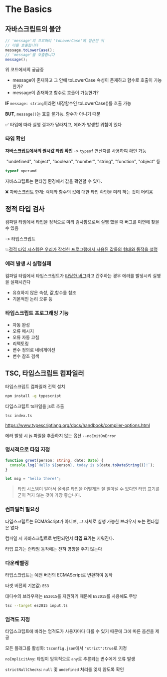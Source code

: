 # The Basics

## 자바스크립트의 불안

```javascript
// 'message'의 프로퍼티 'toLowerCase'에 접근한 뒤
// 이를 호출합니다
message.toLowerCase();
// 'message'를 호출합니다
message();
```

위 코드에서의 궁금증 

- message이 존재하고 그 안에 toLowerCase 속성이 존재하고 함수로 호출이 가능한가?
- message이 존재하고 함수로 호출이 가능한가?

 **IF** `message: string`이라면 내장함수인 toLowerCase()를 호출 가능

**BUT**, `message()`는 호출 불가능. 함수가 아니기 때문

✅ 타입에 따라 실행 결과가 달라지고, 에러가 발생할 위험이 있다



### 타입 확인

**자바스크립트에서의 원시값 타입 확인** -> `typeof` 연산자를 사용하여 확인 가능

​	"undefined", "object", "boolean", "number", "string", "function", "object" 등

```javascript
typeof operand
```

자바스크립트는 런타임 환경에서 값을 확인할 수 있다.

❌ 자바스크립트 한계: 객체와 함수의 값에 대한 타입 확인을 미리 하는 것이 어려움



## 정적 타입 검사

컴파일 타임에서 타입을 정적으로 미리 검사함으로써 실행 했을 때 버그를 미연에 찾을 수 있음

-> 타입스크립트

💥<u>정적 타입 시스템은 우리가 작성한 프로그램에서 사용된 값들의 형태와 동작을 설명</u>



### 에러 발생 시 실행실패

컴파일 타임에서 타입스크립트가 <u>타당한 버그</u>라고 간주하는 경우 에러를 발생시켜 실행을 실패시킨다

- 유효하지 않은 속성, 값,함수를 참조
- 기본적인 논리 오류 등



### 타입스크립트 프로그래밍 기능

- 자동 완성 
- 오류 메시지
- 오류 자동 고침
- 리팩토링
- 변수 정의로 네비게이션
- 변수 참조 검색

## TSC, 타입스크립트 컴파일러

타입스크립트 컴파일러 전역 설치

```bash
npm install -g typescript
```

타입스크립트 ts파일을 js로 추출

```bash
tsc index.ts
```

https://www.typescriptlang.org/docs/handbook/compiler-options.html

에러 발생 시 js 파일을 추출하지 않는 옵션 `--noEmitOnError`

### 명시적으로 타입 지정

```typescript
function greet(person: string, date: Date) {
  console.log(`Hello ${person}, today is ${date.toDateString()}!`);
}
```

```typescript
let msg = "hello there!";
```

> 타입 시스템이 알아서 올바른 타입을 어떻게든 잘 알아낼 수 있다면 
> 타입 표기를 굳이 적지 않는 것이 가장 좋습니다.

### 컴파일러 필요성

타입스크립트는  ECMAScript가 아니며, 그 자체로 실행 가능한 브라우저 또는 런타임은 없다

컴파일 시 자바스크립트로 변환되면서 **타입 표기**는 지워진다.

타입 표기는 런타임 동작에는 전혀 영향을 주지 않는다

### 다운레벨링

타입스크립트는 예전 버전의 ECMAScript로 변환하여 동작

타겟 버전의 기본값: `ES3`

대다수의 브라우저는 `ES2015`를 지원하기 때문에 `ES2015`를 사용해도 무방

```bash
tsc --target es2015 input.ts
```

### 엄격도 지정

타입스크립트에 바라는 엄격도가 사용자마다 다를 수 있기 때문에 그에 따른 옵션을 제공

모든 플래그를 활성화: `tsconfig.json`에서 `"strict":true`로 지정

`noImplicitAny`: 타입이 암묵적으로 `any`로 추론되는 변수에게 오류 발생

`strictNullChecks`: `null` 및 `undefined` 처리를 잊지 않도록 확인






